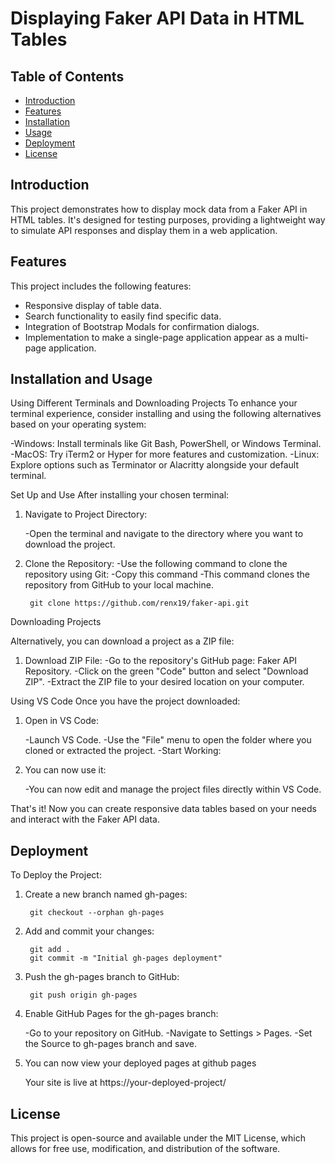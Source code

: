# Displaying Faker API Data in HTML Tables

## Table of Contents

- [Introduction](#introduction)
- [Features](#features)
- [Installation](#installation)
- [Usage](#usage)
- [Deployment](#deployment)
- [License](#license)

## Introduction

This project demonstrates how to display mock data from a Faker API in HTML tables. It's designed for testing purposes, providing a lightweight way to simulate API responses and display them in a web application.


## Features

This project includes the following features:

- Responsive display of table data.
- Search functionality to easily find specific data.
- Integration of Bootstrap Modals for confirmation dialogs.
- Implementation to make a single-page application appear as a multi-page application.



## Installation and  Usage

Using Different Terminals and Downloading Projects
To enhance your terminal experience, consider installing and using the following alternatives based on your operating system:
	
  -Windows: Install terminals like Git Bash, PowerShell, or Windows Terminal.
  -MacOS: Try iTerm2 or Hyper for more features and customization.
 -Linux: Explore options such as Terminator or Alacritty alongside your default terminal.

Set Up and Use
After installing your chosen terminal:

1. Navigate to Project Directory:

	-Open the terminal and navigate to the directory where you want to download the project.

2. Clone the Repository:
	-Use the following command to clone the repository using Git:
	-Copy this command
	-This command clones the repository from GitHub to your local machine.

			
		git clone https://github.com/renx19/faker-api.git


Downloading Projects

Alternatively, you can download a project as a ZIP file:

1. Download ZIP File:
		 -Go to the repository's GitHub page: Faker API Repository.
	         -Click on the green "Code" button and select "Download ZIP".
		-Extract the ZIP file to your desired location on your computer.


Using VS Code
		Once you have the project downloaded:

1. Open in VS Code:

	-Launch VS Code.
	-Use the "File" menu to open the folder where you cloned or extracted the project.
	-Start Working:

2. You can now use it:

   	-You can now edit and manage the project files directly within VS Code.


That's it! Now you can create responsive data tables based on your needs and interact with the Faker API data.


## Deployment 

To Deploy the Project:

1. Create a new branch named gh-pages:
   
		git checkout --orphan gh-pages
2. 	Add and commit your changes:
	
   		 git add .
   		 git commit -m "Initial gh-pages deployment"

3. Push the gh-pages branch to GitHub:


   		git push origin gh-pages
   
4.  Enable GitHub Pages for the gh-pages branch:

	-Go to your repository on GitHub.
	-Navigate to Settings > Pages.
	-Set the Source to gh-pages branch and save.

5. You can now view your deployed pages at github pages

      Your site is live at https://your-deployed-project/


## License 

   This project is open-source and available under the MIT License, which allows for free use, modification, and distribution of the software. 





